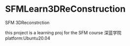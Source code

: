 # SFMLearn3DReConstruction
SFM  3DReconstrction  

this project is a learning proj for the SFM course 深蓝学院
platform:Ubuntu20.04 
